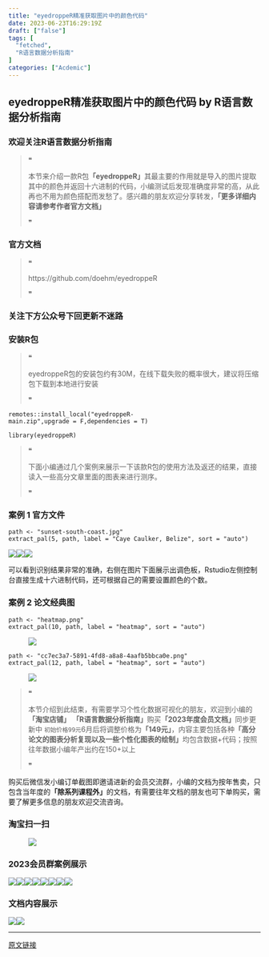 ```yaml
---
title: "eyedroppeR精准获取图片中的颜色代码"
date: 2023-06-23T16:29:19Z
draft: ["false"]
tags: [
  "fetched",
  "R语言数据分析指南"
]
categories: ["Acdemic"]
---
```

eyedroppeR精准获取图片中的颜色代码 by R语言数据分析指南
------
<div><section data-tool="mdnice编辑器" data-website="https://www.mdnice.com"><h3 data-tool="mdnice编辑器"><span></span><span><span></span>欢迎关注R语言数据分析指南</span><span></span></h3><blockquote data-tool="mdnice编辑器"><span>❝</span><p>本节来介绍一款R包<strong>「eyedroppeR」</strong>其最主要的作用就是导入的图片提取其中的颜色并返回十六进制的代码，小编测试后发现准确度非常的高，从此再也不用为颜色搭配而发愁了。感兴趣的朋友欢迎分享转发，<strong>「更多详细内容请参考作者官方文档」</strong></p><span>❞</span></blockquote><h3 data-tool="mdnice编辑器"><span></span><span><span></span>官方文档</span><span></span></h3><blockquote data-tool="mdnice编辑器"><span>❝</span><p>https://github.com/doehm/eyedroppeR</p><span>❞</span></blockquote><h3 data-tool="mdnice编辑器"><span></span><span><span></span>关注下方公众号下回更新不迷路</span><span></span></h3><section><mp-common-profile data-pluginname="mpprofile" data-id="Mzg3MzQzNTYzMw==" data-headimg="http://mmbiz.qpic.cn/mmbiz_png/EibnicgwScTAZF0rpeZII9Ltl26VbVagriczTria1fib3XgjwwHEHFjPzkmGpqWDVVHBSzhENictUM2iavAKiaM5lc9USw/0?wx_fmt=png" data-nickname="R语言数据分析指南" data-alias="YanJANtwo" data-signature="R语言重症爱好者，喜欢绘制各种精美的图表，喜欢的小伙伴可以关注我，跟我一起学习" data-from="0" data-is_biz_ban="0"></mp-common-profile></section><h3 data-tool="mdnice编辑器"><span></span><span><span></span>安装R包</span><span></span></h3><blockquote data-tool="mdnice编辑器"><span>❝</span><p>eyedroppeR包的安装包约有30M，在线下载失败的概率很大，建议将压缩包下载到本地进行安装</p><span>❞</span></blockquote><pre data-tool="mdnice编辑器"><span></span><code>remotes::install_local(<span>"eyedroppeR-main.zip"</span>,upgrade = <span>F</span>,dependencies = <span>T</span>)<br><br><span>library</span>(eyedroppeR)<br></code></pre><blockquote data-tool="mdnice编辑器"><span>❝</span><p>下面小编通过几个案例来展示一下该款R包的使用方法及返还的结果，直接读入一些高分文章里面的图表来进行测序。</p><span>❞</span></blockquote><h3 data-tool="mdnice编辑器"><span></span><span><span></span>案例 1 官方文件</span><span></span></h3><pre data-tool="mdnice编辑器"><span></span><code>path &lt;- <span>"sunset-south-coast.jpg"</span><br>extract_pal(5, path, label = <span>"Caye Caulker, Belize"</span>, sort = <span>"auto"</span>)<br></code></pre><p data-tool="mdnice编辑器"><img data-ratio="0.7594799566630552" data-src="https://mmbiz.qpic.cn/mmbiz_png/EibnicgwScTAYGIrv1lV4Iia4RZEjgISU7qEr6kHXMWR1NTbnNGS5UBNuaLW1hJIapWlgyVE4S1YfFC8VRmAySHIA/640?wx_fmt=png" data-type="png" data-w="923" src="https://mmbiz.qpic.cn/mmbiz_png/EibnicgwScTAYGIrv1lV4Iia4RZEjgISU7qEr6kHXMWR1NTbnNGS5UBNuaLW1hJIapWlgyVE4S1YfFC8VRmAySHIA/640?wx_fmt=png"><img data-ratio="0.38842105263157894" data-src="https://mmbiz.qpic.cn/mmbiz_png/EibnicgwScTAYGIrv1lV4Iia4RZEjgISU7qaoPZ7XY7tNtwdD71O7084WopTibv2APNFg1DGztjdTellg5q0D9VibQw/640?wx_fmt=png" data-type="png" data-w="950" src="https://mmbiz.qpic.cn/mmbiz_png/EibnicgwScTAYGIrv1lV4Iia4RZEjgISU7qaoPZ7XY7tNtwdD71O7084WopTibv2APNFg1DGztjdTellg5q0D9VibQw/640?wx_fmt=png"><img data-ratio="0.06352087114337568" data-src="https://mmbiz.qpic.cn/mmbiz_png/EibnicgwScTAYGIrv1lV4Iia4RZEjgISU7q7xUZ3LAyf03c4DfZ5UXia7C4bRv68QaSmlEYWroeVicEdVkxTYuWhQOQ/640?wx_fmt=png" data-type="png" data-w="551" src="https://mmbiz.qpic.cn/mmbiz_png/EibnicgwScTAYGIrv1lV4Iia4RZEjgISU7q7xUZ3LAyf03c4DfZ5UXia7C4bRv68QaSmlEYWroeVicEdVkxTYuWhQOQ/640?wx_fmt=png"></p><p data-tool="mdnice编辑器">可以看到识别结果非常的准确，右侧在图片下面展示出调色板，Rstudio左侧控制台直接生成十六进制代码，还可根据自己的需要设置颜色的个数。</p><h3 data-tool="mdnice编辑器"><span></span><span><span></span>案例 2 论文经典图</span><span></span></h3><pre data-tool="mdnice编辑器"><span></span><code>path &lt;- <span>"heatmap.png"</span><br>extract_pal(10, path, label = <span>"heatmap"</span>, sort = <span>"auto"</span>)<br></code></pre><figure data-tool="mdnice编辑器"><img data-ratio="0.886240520043337" data-src="https://mmbiz.qpic.cn/mmbiz_png/EibnicgwScTAYGIrv1lV4Iia4RZEjgISU7qHT6iaTKnqntqcokOHuzibJsme4kpSpYmFGiajB8sTMgUqLXCmibBgaRwww/640?wx_fmt=png" data-type="png" data-w="923" src="https://mmbiz.qpic.cn/mmbiz_png/EibnicgwScTAYGIrv1lV4Iia4RZEjgISU7qHT6iaTKnqntqcokOHuzibJsme4kpSpYmFGiajB8sTMgUqLXCmibBgaRwww/640?wx_fmt=png"></figure><pre data-tool="mdnice编辑器"><span></span><code>path &lt;- <span>"cc7ec3a7-5891-4fd8-a8a8-4aafb5bbca0e.png"</span><br>extract_pal(12, path, label = <span>"heatmap"</span>, sort = <span>"auto"</span>)<br></code></pre><figure data-tool="mdnice编辑器"><img data-ratio="0.886240520043337" data-src="https://mmbiz.qpic.cn/mmbiz_png/EibnicgwScTAYGIrv1lV4Iia4RZEjgISU7q60NxSRuq60QtVQAs3q1LdHwqn1XwU6yTpiaUVdTMtf1qBC0ia1oSaNdg/640?wx_fmt=png" data-type="png" data-w="923" src="https://mmbiz.qpic.cn/mmbiz_png/EibnicgwScTAYGIrv1lV4Iia4RZEjgISU7q60NxSRuq60QtVQAs3q1LdHwqn1XwU6yTpiaUVdTMtf1qBC0ia1oSaNdg/640?wx_fmt=png"></figure><blockquote data-tool="mdnice编辑器"><span>❝</span><p>本节介绍到此结束，有需要学习个性化数据可视化的朋友，欢迎到小编的<strong>「淘宝店铺」</strong> <strong>「R语言数据分析指南」</strong>购买<strong>「2023年度会员文档」</strong>同步更新中 <code>初始价格99元</code>6月后将调整价格为<strong>「149元」</strong>，内容主要包括各种<strong>「高分论文的图表分析复现以及一些个性化图表的绘制」</strong>均包含数据+代码；按照往年数据小编年产出约在150+以上</p><span>❞</span></blockquote><p data-tool="mdnice编辑器">购买后微信发小编订单截图即邀请进新的会员交流群，小编的文档为按年售卖，只包含当年度的<strong>「除系列课程外」</strong>的文档，有需要往年文档的朋友也可下单购买，需要了解更多信息的朋友欢迎交流咨询。</p><h3 data-tool="mdnice编辑器"><span></span><span><span></span>淘宝扫一扫</span><span></span></h3><figure data-tool="mdnice编辑器"><img data-ratio="1.602536997885835" data-src="https://mmbiz.qpic.cn/mmbiz_png/EibnicgwScTAYGIrv1lV4Iia4RZEjgISU7qbhOYo1FYtjkoYbnGwyWy58iabB7SVLD1ISVic3NC6OhFiamr2wHkgVDbw/640?wx_fmt=png" data-type="png" data-w="473" src="https://mmbiz.qpic.cn/mmbiz_png/EibnicgwScTAYGIrv1lV4Iia4RZEjgISU7qbhOYo1FYtjkoYbnGwyWy58iabB7SVLD1ISVic3NC6OhFiamr2wHkgVDbw/640?wx_fmt=png"></figure><h3 data-tool="mdnice编辑器"><span></span><span><span></span>2023会员群案例展示</span><span></span></h3><p data-tool="mdnice编辑器"><img data-ratio="0.4255555555555556" data-src="https://mmbiz.qpic.cn/mmbiz_png/EibnicgwScTAYGIrv1lV4Iia4RZEjgISU7qAIRy1z0Y1dHCp1mLOuBfpD9eI34DlqtwKj6zZrH3ysZIicaZRVxggAA/640?wx_fmt=png" data-type="png" data-w="900" src="https://mmbiz.qpic.cn/mmbiz_png/EibnicgwScTAYGIrv1lV4Iia4RZEjgISU7qAIRy1z0Y1dHCp1mLOuBfpD9eI34DlqtwKj6zZrH3ysZIicaZRVxggAA/640?wx_fmt=png"><img data-ratio="0.4255555555555556" data-src="https://mmbiz.qpic.cn/mmbiz_png/EibnicgwScTAYGIrv1lV4Iia4RZEjgISU7qyxia6feLibYIkiajSbreDRuFT5lYWYNI0E67FmbgoTwxFVmUUxcZQxLOw/640?wx_fmt=png" data-type="png" data-w="900" src="https://mmbiz.qpic.cn/mmbiz_png/EibnicgwScTAYGIrv1lV4Iia4RZEjgISU7qyxia6feLibYIkiajSbreDRuFT5lYWYNI0E67FmbgoTwxFVmUUxcZQxLOw/640?wx_fmt=png"><img data-ratio="0.4255555555555556" data-src="https://mmbiz.qpic.cn/mmbiz_png/EibnicgwScTAYGIrv1lV4Iia4RZEjgISU7q91lzfRg1cczTPGBuUCt2CpJliaXwMPFy1EXslCW9Poqe6760Ua0bqqQ/640?wx_fmt=png" data-type="png" data-w="900" src="https://mmbiz.qpic.cn/mmbiz_png/EibnicgwScTAYGIrv1lV4Iia4RZEjgISU7q91lzfRg1cczTPGBuUCt2CpJliaXwMPFy1EXslCW9Poqe6760Ua0bqqQ/640?wx_fmt=png"><img data-ratio="0.4255555555555556" data-src="https://mmbiz.qpic.cn/mmbiz_png/EibnicgwScTAYGIrv1lV4Iia4RZEjgISU7qCqd04icDQvnKxRR7eqWdibCNVnqLUm5RyDQjnKibQgjvw8eQ0gtibQU2Cw/640?wx_fmt=png" data-type="png" data-w="900" src="https://mmbiz.qpic.cn/mmbiz_png/EibnicgwScTAYGIrv1lV4Iia4RZEjgISU7qCqd04icDQvnKxRR7eqWdibCNVnqLUm5RyDQjnKibQgjvw8eQ0gtibQU2Cw/640?wx_fmt=png"><img data-ratio="0.4255555555555556" data-src="https://mmbiz.qpic.cn/mmbiz_png/EibnicgwScTAYGIrv1lV4Iia4RZEjgISU7qYxBicrwKbiaFTK2aKIzFTnDxm1S59SxDck2xkCBP04QARHM7ZHBSpNvA/640?wx_fmt=png" data-type="png" data-w="900" src="https://mmbiz.qpic.cn/mmbiz_png/EibnicgwScTAYGIrv1lV4Iia4RZEjgISU7qYxBicrwKbiaFTK2aKIzFTnDxm1S59SxDck2xkCBP04QARHM7ZHBSpNvA/640?wx_fmt=png"><img data-ratio="0.4255555555555556" data-src="https://mmbiz.qpic.cn/mmbiz_png/EibnicgwScTAYGIrv1lV4Iia4RZEjgISU7qt6j3CZwerZeZfiaN1vE3HuFwcu7fsjqDFuuzI9NL3nib1b7RuBZfbP6Q/640?wx_fmt=png" data-type="png" data-w="900" src="https://mmbiz.qpic.cn/mmbiz_png/EibnicgwScTAYGIrv1lV4Iia4RZEjgISU7qt6j3CZwerZeZfiaN1vE3HuFwcu7fsjqDFuuzI9NL3nib1b7RuBZfbP6Q/640?wx_fmt=png"><img data-ratio="0.4255555555555556" data-src="https://mmbiz.qpic.cn/mmbiz_png/EibnicgwScTAYGIrv1lV4Iia4RZEjgISU7quXR8hsKRUFMshbibibhOnFZgcnON2R0BbicmuosIVN607rMsfyGQUVaFA/640?wx_fmt=png" data-type="png" data-w="900" src="https://mmbiz.qpic.cn/mmbiz_png/EibnicgwScTAYGIrv1lV4Iia4RZEjgISU7quXR8hsKRUFMshbibibhOnFZgcnON2R0BbicmuosIVN607rMsfyGQUVaFA/640?wx_fmt=png"><img data-ratio="0.4255555555555556" data-src="https://mmbiz.qpic.cn/mmbiz_png/EibnicgwScTAYGIrv1lV4Iia4RZEjgISU7q2DbV7x4UJaia39ZLR31fUiajTw4kay5iburFhOia5H0oGmYYQRicBK4rpWg/640?wx_fmt=png" data-type="png" data-w="900" src="https://mmbiz.qpic.cn/mmbiz_png/EibnicgwScTAYGIrv1lV4Iia4RZEjgISU7q2DbV7x4UJaia39ZLR31fUiajTw4kay5iburFhOia5H0oGmYYQRicBK4rpWg/640?wx_fmt=png"></p><h3 data-tool="mdnice编辑器"><span></span><span><span></span>文档内容展示</span><span></span></h3><p data-tool="mdnice编辑器"><img data-ratio="0.475" data-src="https://mmbiz.qpic.cn/mmbiz_png/EibnicgwScTAYGIrv1lV4Iia4RZEjgISU7qhY3nS95NHnso00Zg8fA8icHn2QxPbxFLm1Y4pwOTEbZEp5wA3AHPiarQ/640?wx_fmt=png" data-type="png" data-w="1080" src="https://mmbiz.qpic.cn/mmbiz_png/EibnicgwScTAYGIrv1lV4Iia4RZEjgISU7qhY3nS95NHnso00Zg8fA8icHn2QxPbxFLm1Y4pwOTEbZEp5wA3AHPiarQ/640?wx_fmt=png"><img data-ratio="0.44722222222222224" data-src="https://mmbiz.qpic.cn/mmbiz_png/EibnicgwScTAYGIrv1lV4Iia4RZEjgISU7qk3kLzhib7sOWlvEFib21UFJd0MiaKOZZibJBrcBxhCTgWWAn8thxmjfk9A/640?wx_fmt=png" data-type="png" data-w="1080" src="https://mmbiz.qpic.cn/mmbiz_png/EibnicgwScTAYGIrv1lV4Iia4RZEjgISU7qk3kLzhib7sOWlvEFib21UFJd0MiaKOZZibJBrcBxhCTgWWAn8thxmjfk9A/640?wx_fmt=png"></p></section><p><mp-style-type data-value="3"></mp-style-type></p></div>  
<hr>
<a href="https://mp.weixin.qq.com/s/m8fVHN44lXc9HfXnYSIGpQ",target="_blank" rel="noopener noreferrer">原文链接</a>
